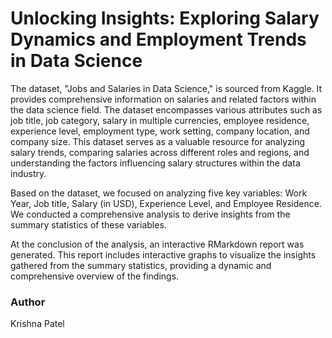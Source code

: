 # Unlocking Insights: Exploring Salary Dynamics and Employment Trends in Data Science


The dataset, "Jobs and Salaries in Data Science," is sourced from Kaggle. It provides comprehensive information on salaries and related factors within the data science field. The dataset encompasses various attributes such as job title, job category, salary in multiple currencies, employee residence, experience level, employment type, work setting, company location, and company size. This dataset serves as a valuable resource for analyzing salary trends, comparing salaries across different roles and regions, and understanding the factors influencing salary structures within the data industry.

Based on the dataset, we focused on analyzing five key variables: Work Year, Job title, Salary (in USD), Experience Level, and Employee Residence. We conducted a comprehensive analysis to derive insights from the summary statistics of these variables.

At the conclusion of the analysis, an interactive RMarkdown report was generated. This report includes interactive graphs to visualize the insights gathered from the summary statistics, providing a dynamic and comprehensive overview of the findings.

### Author
Krishna Patel
